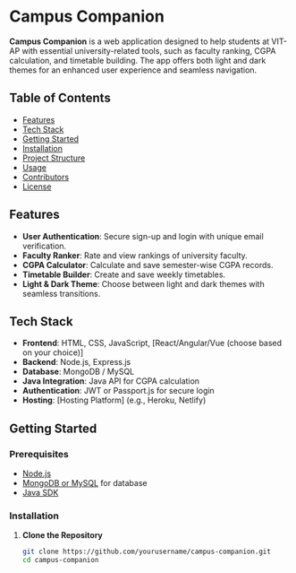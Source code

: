 # Campus Companion

**Campus Companion** is a web application designed to help students at VIT-AP with essential university-related tools, such as faculty ranking, CGPA calculation, and timetable building. The app offers both light and dark themes for an enhanced user experience and seamless navigation.

## Table of Contents
- [Features](#features)
- [Tech Stack](#tech-stack)
- [Getting Started](#getting-started)
- [Installation](#installation)
- [Project Structure](#project-structure)
- [Usage](#usage)
- [Contributors](#contributors)
- [License](#license)

## Features

- **User Authentication**: Secure sign-up and login with unique email verification.
- **Faculty Ranker**: Rate and view rankings of university faculty.
- **CGPA Calculator**: Calculate and save semester-wise CGPA records.
- **Timetable Builder**: Create and save weekly timetables.
- **Light & Dark Theme**: Choose between light and dark themes with seamless transitions.

## Tech Stack

- **Frontend**: HTML, CSS, JavaScript, [React/Angular/Vue (choose based on your choice)]
- **Backend**: Node.js, Express.js
- **Database**: MongoDB / MySQL
- **Java Integration**: Java API for CGPA calculation
- **Authentication**: JWT or Passport.js for secure login
- **Hosting**: [Hosting Platform] (e.g., Heroku, Netlify)

## Getting Started

### Prerequisites

- [Node.js](https://nodejs.org/)
- [MongoDB or MySQL](https://www.mongodb.com/) for database
- [Java SDK](https://www.oracle.com/java/technologies/javase-downloads.html)

### Installation

1. **Clone the Repository**
   ```bash
   git clone https://github.com/yourusername/campus-companion.git
   cd campus-companion
